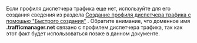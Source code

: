 ﻿Если профиля диспетчера трафика еще нет, используйте для его создания сведения из раздела [Создание профиля диспетчера трафика с помощью "Быстрого создания"](/ru-ru/library/windowsazure/dn339012.aspx) . Обратите внимание, что доменное имя **.trafficmanager.net** связано с профилем диспетчера трафика, так как этот факт будет использоваться позже в данном документе.<!--HONumber=42-->
